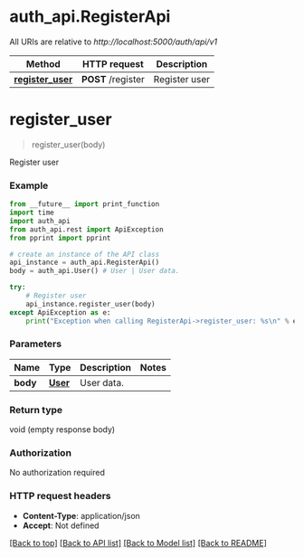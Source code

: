 # auth_api.RegisterApi

All URIs are relative to *http://localhost:5000/auth/api/v1*

Method | HTTP request | Description
------------- | ------------- | -------------
[**register_user**](RegisterApi.md#register_user) | **POST** /register | Register user

# **register_user**
> register_user(body)

Register user

### Example
```python
from __future__ import print_function
import time
import auth_api
from auth_api.rest import ApiException
from pprint import pprint

# create an instance of the API class
api_instance = auth_api.RegisterApi()
body = auth_api.User() # User | User data.

try:
    # Register user
    api_instance.register_user(body)
except ApiException as e:
    print("Exception when calling RegisterApi->register_user: %s\n" % e)
```

### Parameters

Name | Type | Description  | Notes
------------- | ------------- | ------------- | -------------
 **body** | [**User**](User.md)| User data. | 

### Return type

void (empty response body)

### Authorization

No authorization required

### HTTP request headers

 - **Content-Type**: application/json
 - **Accept**: Not defined

[[Back to top]](#) [[Back to API list]](../README.md#documentation-for-api-endpoints) [[Back to Model list]](../README.md#documentation-for-models) [[Back to README]](../README.md)


